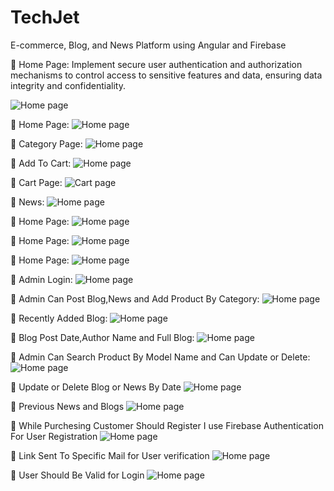 # TechJet
 E-commerce, Blog, and News Platform using Angular and Firebase

 :pushpin: Home Page:
Implement secure user authentication and authorization mechanisms to control access to sensitive features and data, ensuring data integrity and confidentiality.

![ Home page](https://github.com/sabithassann/TechJet/blob/main/techjet_screenshot/home_1.png)

:pushpin: Home Page:
![ Home page](https://github.com/sabithassann/TechJet/blob/main/techjet_screenshot/home_2.png)

:pushpin: Category Page:
![ Home page](https://github.com/sabithassann/TechJet/blob/main/techjet_screenshot/category_3.png)

:pushpin: Add To Cart:
![ Home page](https://github.com/sabithassann/TechJet/blob/main/techjet_screenshot/addToCart_4.png)

:pushpin: Cart Page:
![ Cart page](https://github.com/sabithassann/TechJet/blob/main/techjet_screenshot/cart_5.png)

:pushpin: News:
![ Home page](https://github.com/sabithassann/TechJet/blob/main/techjet_screenshot/news_6.png)

:pushpin: Home Page:
![ Home page](https://github.com/sabithassann/TechJet/blob/main/techjet_screenshot/news_7.png)

:pushpin: Home Page:
![ Home page](https://github.com/sabithassann/TechJet/blob/main/techjet_screenshot/blog_8.png)

:pushpin: Home Page:
![ Home page](https://github.com/sabithassann/TechJet/blob/main/techjet_screenshot/blog_9.png)

:pushpin: Admin Login:
![ Home page](https://github.com/sabithassann/TechJet/blob/main/techjet_screenshot/loginAdmin_10.png)

:pushpin: Admin Can Post Blog,News and Add Product By Category:
![ Home page](https://github.com/sabithassann/TechJet/blob/main/techjet_screenshot/add_blog_10.png)

:pushpin: Recently Added Blog:
![ Home page](https://github.com/sabithassann/TechJet/blob/main/techjet_screenshot/admin_blog_11.png)

:pushpin: Blog Post Date,Author Name and Full Blog:
![ Home page](https://github.com/sabithassann/TechJet/blob/main/techjet_screenshot/admin_blog_12.png)

:pushpin: Admin Can Search Product By Model Name and Can Update or Delete:
![ Home page](https://github.com/sabithassann/TechJet/blob/main/techjet_screenshot/searchByModelNO_13.png)

:pushpin: Update or Delete Blog or News By Date
![ Home page](https://github.com/sabithassann/TechJet/blob/main/techjet_screenshot/fetchNews_14.png)

:pushpin: Previous News and Blogs
![ Home page](https://github.com/sabithassann/TechJet/blob/main/techjet_screenshot/fetchNews_15.png)

:pushpin: While Purchesing Customer Should Register 
I use Firebase Authentication For User Registration
![ Home page](https://github.com/sabithassann/TechJet/blob/main/techjet_screenshot/Register_16.png)

:pushpin: Link Sent To Specific Mail for User verification
![ Home page](https://github.com/sabithassann/TechJet/blob/main/techjet_screenshot/mail_17.png)

:pushpin: User Should Be Valid for Login
![ Home page](https://github.com/sabithassann/TechJet/blob/main/techjet_screenshot/passwordCheck_18.png)


